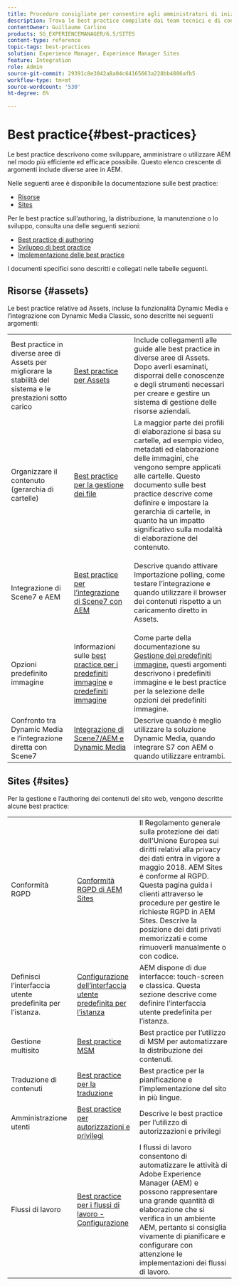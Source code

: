 ```yaml
---
title: Procedure consigliate per consentire agli amministratori di iniziare a utilizzare
description: Trova le best practice compilate dai team tecnici e di consulenza di Adobe per aiutare gli amministratori a iniziare subito.
contentOwner: Guillaume Carlino
products: SG_EXPERIENCEMANAGER/6.5/SITES
content-type: reference
topic-tags: best-practices
solution: Experience Manager, Experience Manager Sites
feature: Integration
role: Admin
source-git-commit: 29391c8e3042a8a04c64165663a228bb4886afb5
workflow-type: tm+mt
source-wordcount: '530'
ht-degree: 6%

---
```


# Best practice{#best-practices}

Le best practice descrivono come sviluppare, amministrare o utilizzare AEM nel modo più efficiente ed efficace possibile. Questo elenco crescente di argomenti include diverse aree in AEM.

Nelle seguenti aree è disponibile la documentazione sulle best practice:

* [Risorse](#assets)
* [Sites](#sites)

Per le best practice sull’authoring, la distribuzione, la manutenzione o lo sviluppo, consulta una delle seguenti sezioni:

* [Best practice di authoring](/help/sites-authoring/best-practices.md)
* [Sviluppo di best practice](/help/sites-developing/best-practices.md)
* [Implementazione delle best practice](/help/sites-deploying/best-practices.md)

I documenti specifici sono descritti e collegati nelle tabelle seguenti.

## Risorse {#assets}

Le best practice relative ad Assets, incluse la funzionalità Dynamic Media e l’integrazione con Dynamic Media Classic, sono descritte nei seguenti argomenti:

<table>
 <tbody>
  <tr>
   <td>Best practice in diverse aree di Assets per migliorare la stabilità del sistema e le prestazioni sotto carico</td>
   <td><a href="/help/assets/best-practices-for-assets.md">Best practice per Assets</a></td>
   <td>Include collegamenti alle guide alle best practice in diverse aree di Assets. Dopo averli esaminati, disporrai delle conoscenze e degli strumenti necessari per creare e gestire un sistema di gestione delle risorse aziendali.</td>
  </tr>
  <tr>
   <td>Organizzare il contenuto (gerarchia di cartelle)</td>
   <td><a href="/help/assets/organize-assets.md">Best practice per la gestione dei file</a></td>
   <td>La maggior parte dei profili di elaborazione si basa su cartelle, ad esempio video, metadati ed elaborazione delle immagini, che vengono sempre applicati alle cartelle. Questo documento sulle best practice descrive come definire e impostare la gerarchia di cartelle, in quanto ha un impatto significativo sulla modalità di elaborazione del contenuto. </td>
  </tr>
  <tr>
   <td>Integrazione di Scene7 e AEM</td>
   <td><a href="/help/sites-administering/scene7.md#best-practices-for-integrating-scene-with-aem">Best practice per l’integrazione di Scene7 con AEM</a></td>
   <td><p>Descrive quando attivare Importazione polling, come testare l’integrazione e quando utilizzare il browser dei contenuti rispetto a un caricamento diretto in Assets.</p> </td>
  </tr>
  <tr>
   <td>Opzioni predefinito immagine</td>
   <td>Informazioni sulle <a href="/help/assets/managing-image-presets.md#understanding-image-presets">best practice per i predefiniti immagine</a> e <a href="/help/assets/managing-image-presets.md#image-preset-options">predefiniti immagine</a></td>
   <td>Come parte della documentazione su <a href="/help/assets/managing-image-presets.md">Gestione dei predefiniti immagine</a>, questi argomenti descrivono i predefiniti immagine e le best practice per la selezione delle opzioni dei predefiniti immagine.</td>
  </tr>
  <tr>
   <td>Confronto tra Dynamic Media e l'integrazione diretta con Scene7</td>
   <td><a href="/help/sites-administering/scene7.md#aem-scene-integration-versus-dynamic-media">Integrazione di Scene7/AEM e Dynamic Media</a></td>
   <td>Descrive quando è meglio utilizzare la soluzione Dynamic Media, quando integrare S7 con AEM o quando utilizzare entrambi.</td>
  </tr>
 </tbody>
</table>

## Sites {#sites}

Per la gestione e l’authoring dei contenuti del sito web, vengono descritte alcune best practice:

<table>
 <tbody>
  <tr>
   <td>Conformità RGPD</td>
   <td><a href="/help/sites-administering/gdpr-compliance-sites.md">Conformità RGPD di AEM Sites</a></td>
   <td>Il Regolamento generale sulla protezione dei dati dell'Unione Europea sui diritti relativi alla privacy dei dati entra in vigore a maggio 2018. AEM Sites è conforme al RGPD. Questa pagina guida i clienti attraverso le procedure per gestire le richieste RGPD in AEM Sites. Descrive la posizione dei dati privati memorizzati e come rimuoverli manualmente o con codice.</td>
  </tr>
  <tr>
   <td>Definisci l’interfaccia utente predefinita per l’istanza.</td>
   <td><p><a href="/help/sites-authoring/select-ui.md#configuring-the-default-ui-for-your-instance">Configurazione dell’interfaccia utente predefinita per l’istanza</a></p> </td>
   <td>AEM dispone di due interfacce: touch-screen e classica. Questa sezione descrive come definire l’interfaccia utente predefinita per l’istanza.</td>
  </tr>
  <tr>
   <td>Gestione multisito</td>
   <td><a href="/help/sites-administering/msm-best-practices.md">Best practice MSM</a></td>
   <td>Best practice per l’utilizzo di MSM per automatizzare la distribuzione dei contenuti. </td>
  </tr>
  <tr>
   <td>Traduzione di contenuti</td>
   <td><a href="/help/sites-administering/tc-bp.md">Best practice per la traduzione</a></td>
   <td>Best practice per la pianificazione e l’implementazione del sito in più lingue.</td>
  </tr>
  <tr>
   <td>Amministrazione utenti</td>
   <td><a href="/help/sites-administering/security.md#best-practices">Best practice per autorizzazioni e privilegi</a></td>
   <td>Descrive le best practice per l’utilizzo di autorizzazioni e privilegi </td>
  </tr>
  <tr>
   <td>Flussi di lavoro</td>
   <td><a href="/help/sites-developing/workflows-best-practices.md#configuration">Best practice per i flussi di lavoro - Configurazione</a></td>
   <td>I flussi di lavoro consentono di automatizzare le attività di Adobe Experience Manager (AEM) e possono rappresentare una grande quantità di elaborazione che si verifica in un ambiente AEM, pertanto si consiglia vivamente di pianificare e configurare con attenzione le implementazioni dei flussi di lavoro.</td>
  </tr>
 </tbody>
</table>
